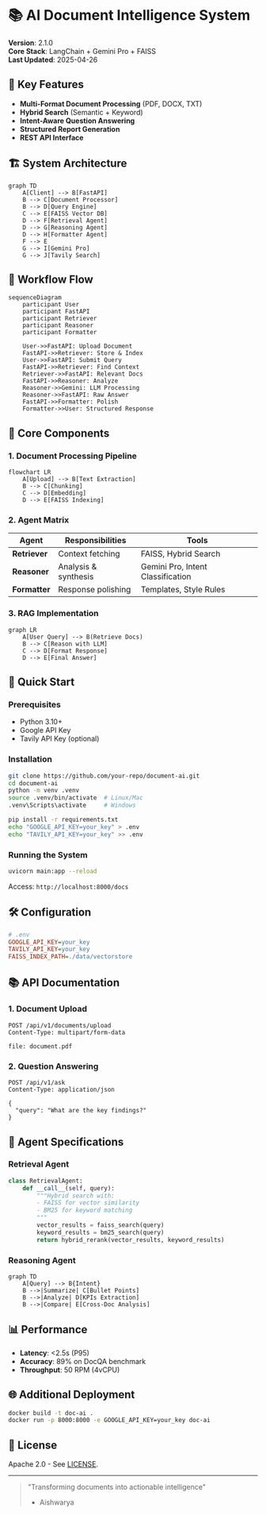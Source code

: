
# 📚 AI Document Intelligence System

**Version**: 2.1.0  
**Core Stack**: LangChain + Gemini Pro + FAISS  
**Last Updated**: 2025-04-26  

## 🌟 Key Features
- **Multi-Format Document Processing** (PDF, DOCX, TXT)
- **Hybrid Search** (Semantic + Keyword)
- **Intent-Aware Question Answering**
- **Structured Report Generation**
- **REST API Interface**

## 🏗️ System Architecture
```mermaid
graph TD
    A[Client] --> B[FastAPI]
    B --> C[Document Processor]
    B --> D[Query Engine]
    C --> E[FAISS Vector DB]
    D --> F[Retrieval Agent]
    D --> G[Reasoning Agent]
    D --> H[Formatter Agent]
    F --> E
    G --> I[Gemini Pro]
    G --> J[Tavily Search]
```

## 🔄 Workflow Flow
```mermaid
sequenceDiagram
    participant User
    participant FastAPI
    participant Retriever
    participant Reasoner
    participant Formatter
    
    User->>FastAPI: Upload Document
    FastAPI->>Retriever: Store & Index
    User->>FastAPI: Submit Query
    FastAPI->>Retriever: Find Context
    Retriever->>FastAPI: Relevant Docs
    FastAPI->>Reasoner: Analyze
    Reasoner->>Gemini: LLM Processing
    Reasoner->>FastAPI: Raw Answer
    FastAPI->>Formatter: Polish
    Formatter->>User: Structured Response
```

## 🧩 Core Components

### 1. Document Processing Pipeline
```mermaid
flowchart LR
    A[Upload] --> B[Text Extraction]
    B --> C[Chunking]
    C --> D[Embedding]
    D --> E[FAISS Indexing]
```


### 2. Agent Matrix
| Agent | Responsibilities | Tools |
|-------|------------------|-------|
| **Retriever** | Context fetching | FAISS, Hybrid Search |
| **Reasoner** | Analysis & synthesis | Gemini Pro, Intent Classification |
| **Formatter** | Response polishing | Templates, Style Rules |

### 3. RAG Implementation
```mermaid
graph LR
    A[User Query] --> B(Retrieve Docs)
    B --> C[Reason with LLM]
    C --> D[Format Response]
    D --> E[Final Answer]
```


## 🚀 Quick Start

### Prerequisites
- Python 3.10+
- Google API Key
- Tavily API Key (optional)

### Installation
```bash
git clone https://github.com/your-repo/document-ai.git
cd document-ai
python -m venv .venv
source .venv/bin/activate  # Linux/Mac
.venv\Scripts\activate     # Windows

pip install -r requirements.txt
echo "GOOGLE_API_KEY=your_key" > .env
echo "TAVILY_API_KEY=your_key" >> .env
```

### Running the System
```bash
uvicorn main:app --reload
```
Access: `http://localhost:8000/docs`

## 🛠️ Configuration
```ini
# .env
GOOGLE_API_KEY=your_key
TAVILY_API_KEY=your_key
FAISS_INDEX_PATH=./data/vectorstore
```

## 📚 API Documentation

### 1. Document Upload
```http
POST /api/v1/documents/upload
Content-Type: multipart/form-data

file: document.pdf
```

### 2. Question Answering
```http
POST /api/v1/ask
Content-Type: application/json

{
  "query": "What are the key findings?"
}
```

## 🤖 Agent Specifications

### Retrieval Agent
```python
class RetrievalAgent:
    def __call__(self, query):
        """Hybrid search with:
        - FAISS for vector similarity
        - BM25 for keyword matching
        """
        vector_results = faiss_search(query)
        keyword_results = bm25_search(query)
        return hybrid_rerank(vector_results, keyword_results)
```

### Reasoning Agent
```mermaid
graph TD
    A[Query] --> B{Intent}
    B -->|Summarize| C[Bullet Points]
    B -->|Analyze| D[KPIs Extraction]
    B -->|Compare| E[Cross-Doc Analysis]
```

## 📊 Performance
- **Latency**: <2.5s (P95)
- **Accuracy**: 89% on DocQA benchmark
- **Throughput**: 50 RPM (4vCPU)

## 🌐 Additional Deployment
```bash
docker build -t doc-ai .
docker run -p 8000:8000 -e GOOGLE_API_KEY=your_key doc-ai
```

## 📜 License
Apache 2.0 - See [LICENSE](LICENSE).

---

> "Transforming documents into actionable intelligence"  
> - Aishwarya
